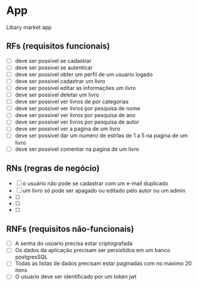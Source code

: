 # App

Libary market app

## RFs (requisitos funcionais)

- [ ] deve ser possivel se cadastrar
- [ ] deve ser possivel se autenticar
- [ ] deve ser possivel obter um perfil de um usuario logado
- [ ] deve ser possivel cadastrar um livro
- [ ] deve ser possivel editar as informações um livro
- [ ] deve ser possivel deletar um livro
- [ ] deve ser possivel ver livros de por categorias
- [ ] deve ser possivel ver livros por pesquisa de nome
- [ ] deve ser possivel ver livros por pesquisa de ano
- [ ] deve ser possivel ver livros por pesquisa de autor
- [ ] deve ser possivel ver a pagina de um livro
- [ ] deve ser possivel dar um numero de estrlas de 1 a 5 na pagina de um livro
- [ ] deve ser possivel comentar na pagina de um livro

## RNs (regras de negócio)

- [ ] o usuário não pode se cadastrar com um e-mail duplicado
- [ ] um livro só pode ser apagado ou editado pelo autor ou um admin
- [ ] 
- [ ] 
- [ ] 

## RNFs (requisitos não-funcionais)

- [ ] A senha do usúario precisa estar criptografada 
- [ ] Os dados da aplicação precisam ser persistidos em um banco postgresSQL 
- [ ] Todas as listas de dados precisam estar paginadas com no maximo 20 itens
- [ ] O usuario deve ser identificado por um token jwt